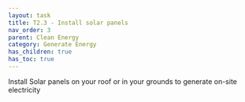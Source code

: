 ```yaml
---
layout: task
title: T2.3 - Install solar panels
nav_order: 3
parent: Clean Energy
category: Generate Energy
has_children: true
has_toc: true
---
```


Install Solar panels on your roof or in your grounds to generate on-site electricity 

